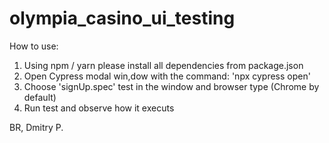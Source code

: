 # olympia_casino_ui_testing

How to use:
1. Using npm / yarn please install all dependencies from package.json
2. Open Cypress modal win,dow with the command: 'npx cypress open'
3. Choose 'signUp.spec' test in the window and browser type (Chrome by default)
4. Run test and observe how it executs

BR,
Dmitry P.
